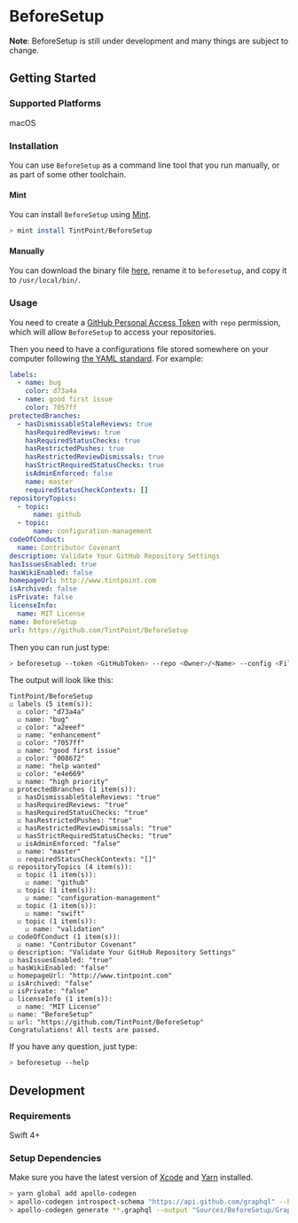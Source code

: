 # BeforeSetup

**Note**: BeforeSetup is still under development and many things are subject to change.

## Getting Started

### Supported Platforms

macOS

### Installation

You can use `BeforeSetup` as a command line tool that you run manually, or as part of some other toolchain.

#### Mint

You can install `BeforeSetup` using [Mint](https://github.com/yonaskolb/mint).

```bash
> mint install TintPoint/BeforeSetup
```

#### Manually

You can download the binary file [here](https://github.com/TintPoint/BeforeSetup/releases/download/0.2/beforesetup), rename it to `beforesetup`, and copy it to `/usr/local/bin/`.

### Usage

You need to create a [GitHub Personal Access Token](https://help.github.com/articles/creating-a-personal-access-token-for-the-command-line/) with `repo` permission, which will allow `BeforeSetup` to access your repositories.

Then you need to have a configurations file stored somewhere on your computer following [the YAML standard](http://yaml.org). For example:

```yaml
labels:
  - name: bug
    color: d73a4a
  - name: good first issue
    color: 7057ff
protectedBranches:
  - hasDismissableStaleReviews: true
    hasRequiredReviews: true
    hasRequiredStatusChecks: true
    hasRestrictedPushes: true
    hasRestrictedReviewDismissals: true
    hasStrictRequiredStatusChecks: true
    isAdminEnforced: false
    name: master
    requiredStatusCheckContexts: []
repositoryTopics:
  - topic:
      name: github
  - topic:
      name: configuration-management
codeOfConduct:
  name: Contributor Covenant
description: Validate Your GitHub Repository Settings
hasIssuesEnabled: true
hasWikiEnabled: false
homepageUrl: http://www.tintpoint.com
isArchived: false
isPrivate: false
licenseInfo:
  name: MIT License
name: BeforeSetup
url: https://github.com/TintPoint/BeforeSetup
```

Then you can run just type:

```bash
> beforesetup --token <GitHubToken> --repo <Owner>/<Name> --config <FilePath>
```

The output will look like this:

```
TintPoint/BeforeSetup
☑ labels (5 item(s)):
  ☑ color: "d73a4a"
  ☑ name: "bug"
  ☑ color: "a2eeef"
  ☑ name: "enhancement"
  ☑ color: "7057ff"
  ☑ name: "good first issue"
  ☑ color: "008672"
  ☑ name: "help wanted"
  ☑ color: "e4e669"
  ☑ name: "high priority"
☑ protectedBranches (1 item(s)):
  ☑ hasDismissableStaleReviews: "true"
  ☑ hasRequiredReviews: "true"
  ☑ hasRequiredStatusChecks: "true"
  ☑ hasRestrictedPushes: "true"
  ☑ hasRestrictedReviewDismissals: "true"
  ☑ hasStrictRequiredStatusChecks: "true"
  ☑ isAdminEnforced: "false"
  ☑ name: "master"
  ☑ requiredStatusCheckContexts: "[]"
☑ repositoryTopics (4 item(s)):
  ☑ topic (1 item(s)):
    ☑ name: "github"
  ☑ topic (1 item(s)):
    ☑ name: "configuration-management"
  ☑ topic (1 item(s)):
    ☑ name: "swift"
  ☑ topic (1 item(s)):
    ☑ name: "validation"
☑ codeOfConduct (1 item(s)):
  ☑ name: "Contributor Covenant"
☑ description: "Validate Your GitHub Repository Settings"
☑ hasIssuesEnabled: "true"
☑ hasWikiEnabled: "false"
☑ homepageUrl: "http://www.tintpoint.com"
☑ isArchived: "false"
☑ isPrivate: "false"
☑ licenseInfo (1 item(s)):
  ☑ name: "MIT License"
☑ name: "BeforeSetup"
☑ url: "https://github.com/TintPoint/BeforeSetup"
Congratulations! All tests are passed.
```

If you have any question, just type:

```bash
> beforesetup --help
```

## Development

### Requirements

Swift 4+

### Setup Dependencies

Make sure you have the latest version of [Xcode](https://developer.apple.com/xcode/) and [Yarn](https://yarnpkg.com) installed.

```bash
> yarn global add apollo-codegen
> apollo-codegen introspect-schema "https://api.github.com/graphql" --header "Authorization: Bearer <token>"
> apollo-codegen generate **.graphql --output "Sources/BeforeSetup/GraphQL/API.swift"
```
